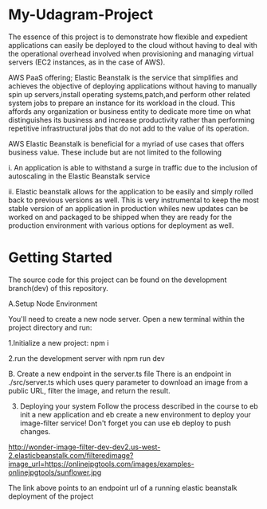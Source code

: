 # My-Udagram-Project

The essence of this project is to demonstrate how flexible and expedient applications can easily be deployed to the cloud without having to deal with the operational overhead involved when provisioning and managing virtual servers (EC2 instances, as in the case of AWS).

AWS PaaS offering; Elastic Beanstalk is the service that simplifies and achieves the objective of deploying applications without having to manually spin up servers,install operating systems,patch,and perform other related system jobs to prepare an instance for its workload in the cloud. This affords any organization or business entity to dedicate more time on what distinguishes its business and increase productivity rather than performing repetitive infrastructural jobs that do not add to the value of its operation.

AWS Elastic Beanstalk is beneficial for a myriad of use cases that offers business value. These include but are not limited to the following

i. An application is able to withstand a surge in traffic due to the inclusion of autoscaling in the Elastic Beanstalk service

ii. Elastic beanstalk allows for the application to be easily and simply rolled back to previous versions as well. This is very instrumental to keep the most stable version of an application in production whiles new updates can be worked on and  packaged to be shipped when they are ready for the production environment with various options for deployment as well.


# Getting Started

The source code for this project can be found on the development branch(dev) of this repository. 

A.Setup Node Environment
  
You'll need to create a new node server. Open a new terminal within the project directory and run:

1.Initialize a new project: npm i

2.run the development server with npm run dev


B. Create a new endpoint in the server.ts file
There is an endpoint in ./src/server.ts which uses query parameter to download an image from a public URL, filter the image, and return the result.

3. Deploying your system
Follow the process described in the course to eb init a new application and eb create a new environment to deploy your image-filter service! Don't forget you can use eb deploy to push changes.



http://wonder-image-filter-dev-dev2.us-west-2.elasticbeanstalk.com/filteredimage?image_url=https://onlinejpgtools.com/images/examples-onlinejpgtools/sunflower.jpg

The link above points to an endpoint url of a running elastic beanstalk deployment of the project
